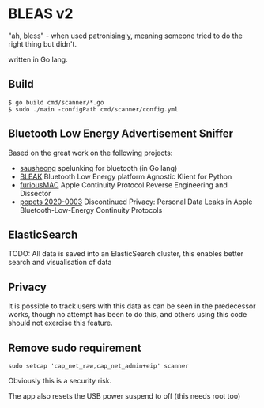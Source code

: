 # BLEAS v2

"ah, bless" - when used patronisingly, meaning someone tried to do the right thing but didn't.

written in Go lang.

## Build

```
$ go build cmd/scanner/*.go
$ sudo ./main -configPath cmd/scanner/config.yml
```

## Bluetooth Low Energy Advertisement Sniffer

Based on the great work on the following projects:

- [sausheong](https://towardsdatascience.com/spelunking-bluetooth-le-with-go-c2cff65a7aca) spelunking for bluetooth (in Go lang)
- [BLEAK](https://github.com/hbldh/bleak) Bluetooth Low Energy platform Agnostic Klient for Python
- [furiousMAC](https://github.com/furiousMAC/continuity) Apple Continuity Protocol Reverse Engineering and Dissector
- [popets 2020-0003](https://content.sciendo.com/view/journals/popets/2020/1/article-p26.xml?language=en) Discontinued Privacy: Personal Data Leaks in
Apple Bluetooth-Low-Energy Continuity
Protocols

## ElasticSearch

TODO: All data is saved into an ElasticSearch cluster, this enables better search and visualisation of data

## Privacy

It is possible to track users with this data as can be seen in the predecessor works, though no attempt has been to do this, and others using this code should not exercise this feature.

## Remove sudo requirement

`sudo setcap 'cap_net_raw,cap_net_admin+eip' scanner`

Obviously this is a security risk.

The app also resets the USB power suspend to off (this needs root too)
